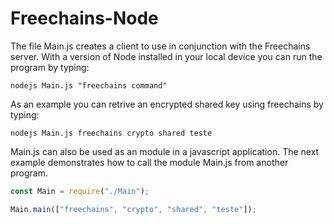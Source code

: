 # Freechains-Node

The file Main.js creates a client to use in conjunction with the Freechains server. With a version of Node installed in your local device you can run the program by typing:

~~~shell
nodejs Main.js "freechains command"
~~~

As an example you can retrive an encrypted shared key using freechains by typing:

~~~shell
nodejs Main.js freechains crypto shared teste
~~~

Main.js can also be used as an module in a javascript application. The next example demonstrates how to call the module Main.js from another program. 

~~~javascript
const Main = require("./Main");

Main.main(["freechains", "crypto", "shared", "teste"]);
~~~
